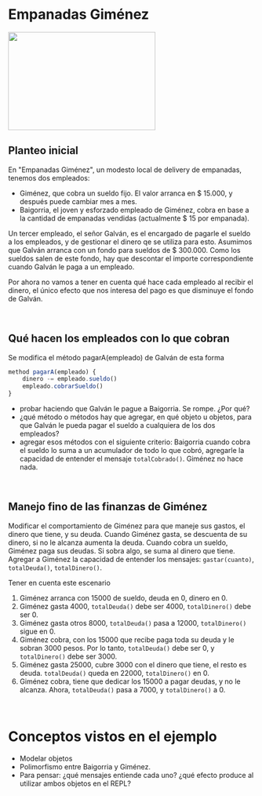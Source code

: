 
# Empanadas Giménez

<img src="img/empanadasGimenez.png" height="200" width="300">

## Planteo inicial

En "Empanadas Giménez", un modesto local de delivery de empanadas, tenemos dos empleados:

* Giménez, que cobra un sueldo fijo. El valor arranca en $ 15.000, y después puede cambiar 
mes a mes.
* Baigorria, el joven y esforzado empleado de Giménez, cobra en base a la cantidad de 
empanadas vendidas (actualmente $ 15 por empanada).

Un tercer empleado, el señor Galván, es el encargado de pagarle el sueldo a los empleados, 
y de gestionar el dinero qe se utiliza para esto. Asumimos que Galván arranca con un fondo 
para sueldos de $ 300.000. 
Como los sueldos salen de este fondo, hay que descontar el importe correspondiente cuando 
Galván le paga a un empleado.

Por ahora no vamos a tener en cuenta qué hace cada empleado al recibir el dinero, el 
único efecto que nos interesa del pago es que disminuye el fondo de Galván.


<br>

## Qué hacen los empleados con lo que cobran

Se modifica el método pagarA(empleado) de Galván de esta forma

```javascript
method pagarA(empleado) {
    dinero -= empleado.sueldo()
    empleado.cobrarSueldo()
}
```
- probar haciendo que Galván le pague a Baigorria. Se rompe. ¿Por qué?
- ¿qué método o métodos hay que agregar, en qué objeto u objetos, para que Galván le 
pueda pagar el sueldo a cualquiera de los dos empleados?
- agregar esos métodos con el siguiente criterio: Baigorria cuando cobra el sueldo lo 
suma a un acumulador de todo lo que cobró, agregarle la capacidad de entender el 
mensaje `totalCobrado()`. Giménez no hace nada.


<br>

## Manejo fino de las finanzas de Giménez

Modificar el comportamiento de Giménez para que maneje sus gastos, el dinero que tiene, 
y su deuda. Cuando Giménez gasta, se descuenta de su dinero, si no le alcanza aumenta 
la deuda. 
Cuando cobra un sueldo, Giménez paga sus deudas. Si sobra algo, se suma al dinero que 
tiene. Agregar a Giménez la capacidad de entender los mensajes: `gastar(cuanto)`, 
`totalDeuda()`, `totalDinero()`. 

Tener en cuenta este escenario
1. Giménez arranca con 15000 de sueldo, deuda en 0, dinero en 0.
1. Giménez gasta 4000, `totalDeuda()` debe ser 4000, `totalDinero()` debe ser 0.
1. Giménez gasta otros 8000, `totalDeuda()` pasa a 12000, `totalDinero()` sigue en 0.
1. Giménez cobra, con los 15000 que recibe paga toda su deuda y le sobran 3000 pesos. 
Por lo tanto, `totalDeuda()` debe ser 0, y `totalDinero()` debe ser 3000.
1. Giménez gasta 25000, cubre 3000 con el dinero que tiene, el resto es deuda. 
`totalDeuda()` queda en 22000, `totalDinero()` en 0.
1. Giménez cobra, tiene que dedicar los 15000 a pagar deudas, y no le alcanza. Ahora, 
`totalDeuda()` pasa a 7000, y `totalDinero()` a 0.


<br>

# Conceptos vistos en el ejemplo

* Modelar objetos
* Polimorfismo entre Baigorria y Giménez. 
 * Para pensar: ¿qué mensajes entiende cada uno? ¿qué efecto produce al utilizar 
 ambos objetos en el REPL?

